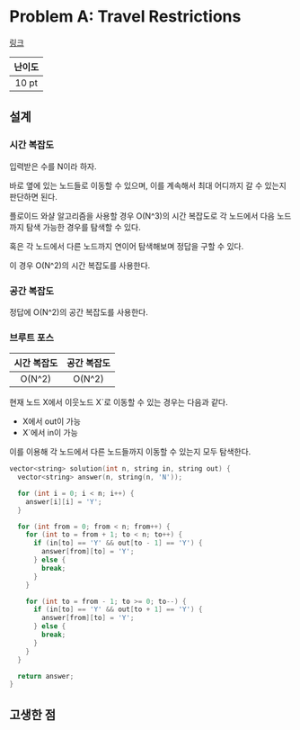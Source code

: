 # Problem A: Travel Restrictions

[링크](https://www.facebook.com/codingcompetitions/hacker-cup/2020/qualification-round/problems/A)

| 난이도 |
| :----: |
| 10 pt  |

## 설계

### 시간 복잡도

입력받은 수를 N이라 하자.

바로 옆에 있는 노드들로 이동할 수 있으며, 이를 계속해서 최대 어디까지 갈 수 있는지 판단하면 된다.

플로이드 와샬 알고리즘을 사용할 경우 O(N^3)의 시간 복잡도로 각 노드에서 다음 노드까지 탐색 가능한 경우를 탐색할 수 있다.

혹은 각 노드에서 다른 노드까지 연이어 탐색해보며 정답을 구할 수 있다.

이 경우 O(N^2)의 시간 복잡도를 사용한다.

### 공간 복잡도

정답에 O(N^2)의 공간 복잡도를 사용한다.

### 브루트 포스

| 시간 복잡도 | 공간 복잡도 |
| :---------: | :---------: |
|   O(N^2)    |   O(N^2)    |

현재 노드 X에서 이웃노드 X`로 이동할 수 있는 경우는 다음과 같다.

- X에서 out이 가능
- X`에서 in이 가능

이를 이용해 각 노드에서 다른 노드들까지 이동할 수 있는지 모두 탐색한다.

```cpp
vector<string> solution(int n, string in, string out) {
  vector<string> answer(n, string(n, 'N'));

  for (int i = 0; i < n; i++) {
    answer[i][i] = 'Y';
  }

  for (int from = 0; from < n; from++) {
    for (int to = from + 1; to < n; to++) {
      if (in[to] == 'Y' && out[to - 1] == 'Y') {
        answer[from][to] = 'Y';
      } else {
        break;
      }
    }

    for (int to = from - 1; to >= 0; to--) {
      if (in[to] == 'Y' && out[to + 1] == 'Y') {
        answer[from][to] = 'Y';
      } else {
        break;
      }
    }
  }

  return answer;
}
```

## 고생한 점
